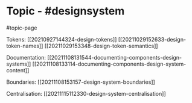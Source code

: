 # Topic - #designsystem

#topic-page 

Tokens:
[[20210927144324-design-tokens]]
[[20211029152633-design-token-names]]
[[20211029153348-design-token-semantics]]

Documentation:
[[20211108131544-documenting-components-design-systems]]
[[20211108133114-documenting-components-design-system-content]]

Boundaries:
[[20211108153157-design-system-boundaries]]

Centralisation:
[[20211115112330-design-system-centralisation]]